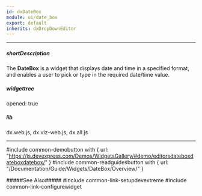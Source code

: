 ```yaml
---
id: dxDateBox
module: ui/date_box
export: default
inherits: dxDropDownEditor
---
```

---
##### shortDescription
The **DateBox** is a widget that displays date and time in a specified format, and enables a user to pick or type in the required date/time value.

##### widgettree
opened: true

##### lib
dx.web.js, dx.viz-web.js, dx.all.js

---
#include common-demobutton with {
    url: "https://js.devexpress.com/Demos/WidgetsGallery/#demo/editorsdateboxdateboxdatebox/"
}
#include common-readguidesbutton with {
    url: "/Documentation/Guide/Widgets/DateBox/Overview/"
}

#####See Also#####
#include common-link-setupdevextreme
#include common-link-configurewidget